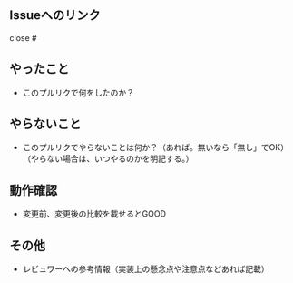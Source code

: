 ## Issueへのリンク

close #

## やったこと

* このプルリクで何をしたのか？

## やらないこと

* このプルリクでやらないことは何か？（あれば。無いなら「無し」でOK）（やらない場合は、いつやるのかを明記する。）


## 動作確認

* 変更前、変更後の比較を載せるとGOOD

## その他

* レビュワーへの参考情報（実装上の懸念点や注意点などあれば記載）
